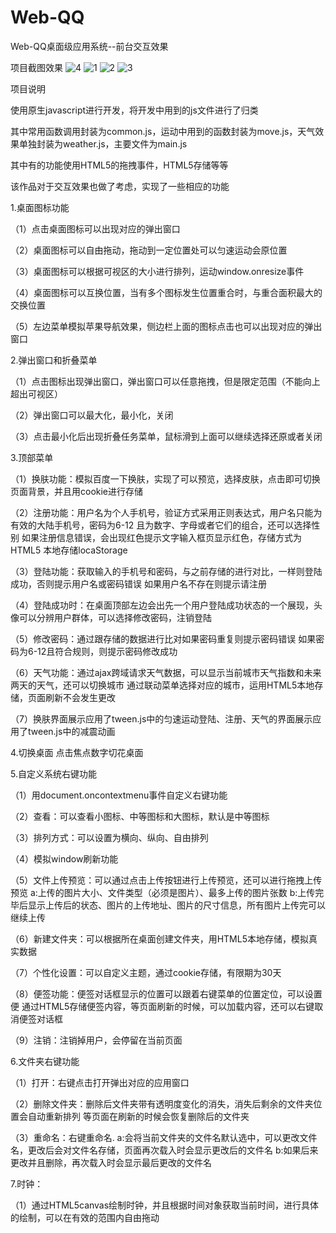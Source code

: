 # Web-QQ
Web-QQ桌面级应用系统--前台交互效果

项目截图效果
![4](https://github.com/coolfxl/Web-QQ/blob/master/pictures/4.png)
![1](https://github.com/coolfxl/Web-QQ/blob/master/pictures/1.png)
![2](https://github.com/coolfxl/Web-QQ/blob/master/pictures/2.png)
![3](https://github.com/coolfxl/Web-QQ/blob/master/pictures/3.png)

项目说明

使用原生javascript进行开发，将开发中用到的js文件进行了归类

其中常用函数调用封装为common.js，运动中用到的函数封装为move.js，天气效果单独封装为weather.js，主要文件为main.js

其中有的功能使用HTML5的拖拽事件，HTML5存储等等

该作品对于交互效果也做了考虑，实现了一些相应的功能

1.桌面图标功能

（1）点击桌面图标可以出现对应的弹出窗口

（2）桌面图标可以自由拖动，拖动到一定位置处可以匀速运动会原位置

（3）桌面图标可以根据可视区的大小进行排列，运动window.onresize事件

（4）桌面图标可以互换位置，当有多个图标发生位置重合时，与重合面积最大的交换位置

（5）左边菜单模拟苹果导航效果，侧边栏上面的图标点击也可以出现对应的弹出窗口

2.弹出窗口和折叠菜单

（1）点击图标出现弹出窗口，弹出窗口可以任意拖拽，但是限定范围（不能向上超出可视区）

（2）弹出窗口可以最大化，最小化，关闭

（3）点击最小化后出现折叠任务菜单，鼠标滑到上面可以继续选择还原或者关闭

3.顶部菜单

（1）换肤功能：模拟百度一下换肤，实现了可以预览，选择皮肤，点击即可切换页面背景，并且用cookie进行存储

（2）注册功能：用户名为个人手机号，验证方式采用正则表达式，用户名只能为有效的大陆手机号，密码为6-12
   且为数字、字母或者它们的组合，还可以选择性别
   如果注册信息错误，会出现红色提示文字输入框页显示红色，存储方式为HTML5 本地存储locaStorage

（3）登陆功能：获取输入的手机号和密码，与之前存储的进行对比，一样则登陆成功，否则提示用户名或密码错误
   如果用户名不存在则提示请注册

（4）登陆成功时：在桌面顶部左边会出先一个用户登陆成功状态的一个展现，头像可以分辨用户群体，可以选择修改密码，注销登陆

（5）修改密码：通过跟存储的数据进行比对如果密码重复则提示密码错误
   如果密码为6-12且符合规则，则提示密码修改成功

（6）天气功能：通过ajax跨域请求天气数据，可以显示当前城市天气指数和未来两天的天气，还可以切换城市
   通过联动菜单选择对应的城市，运用HTML5本地存储，页面刷新不会发生更改

（7）换肤界面展示应用了tween.js中的匀速运动登陆、注册、天气的界面展示应用了tween.js中的减震动画

4.切换桌面
点击焦点数字切花桌面

5.自定义系统右键功能

（1）用document.oncontextmenu事件自定义右键功能

（2）查看：可以查看小图标、中等图标和大图标，默认是中等图标

（3）排列方式：可以设置为横向、纵向、自由排列

（4）模拟window刷新功能

（5）文件上传预览：可以通过点击上传按钮进行上传预览，还可以进行拖拽上传预览
   a:上传的图片大小、文件类型（必须是图片）、最多上传的图片张数
   b:上传完毕后显示上传后的状态、图片的上传地址、图片的尺寸信息，所有图片上传完可以继续上传

（6）新建文件夹：可以根据所在桌面创建文件夹，用HTML5本地存储，模拟真实数据

（7）个性化设置：可以自定义主题，通过cookie存储，有限期为30天

（8）便签功能：便签对话框显示的位置可以跟着右键菜单的位置定位，可以设置便
   通过HTML5存储便签内容，等页面刷新的时候，可以加载内容，还可以右键取消便签对话框

（9）注销：注销掉用户，会停留在当前页面

6.文件夹右键功能

（1）打开：右键点击打开弹出对应的应用窗口

（2）删除文件夹：删除后文件夹带有透明度变化的消失，消失后剩余的文件夹位置会自动重新排列
   等页面在刷新的时候会恢复删除后的文件夹

（3）重命名：右键重命名.
   a:会将当前文件夹的文件名默认选中，可以更改文件名，更改后会对文件名存储，页面再次载入时会显示更改后的文件名
   b:如果后来更改并且删除，再次载入时会显示最后更改的文件名

7.时钟：

（1）通过HTML5canvas绘制时钟，并且根据时间对象获取当前时间，进行具体的绘制，可以在有效的范围内自由拖动
